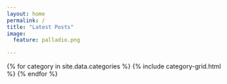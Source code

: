 ```yaml
---
layout: home
permalink: /
title: "Latest Posts"
image:
  feature: palladio.png

---
```


<div class="tiles">
{% for category in site.data.categories %}
	{% include category-grid.html %}
{% endfor %}
</div><!-- /.tiles -->
